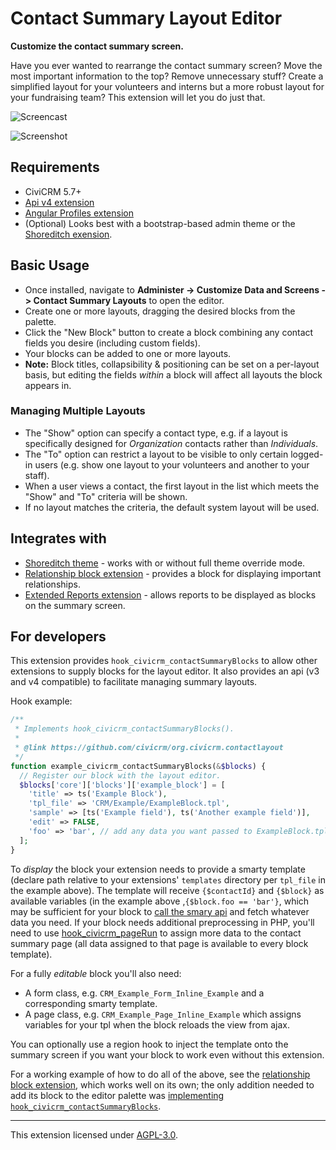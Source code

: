 # Contact Summary Layout Editor

**Customize the contact summary screen.**

Have you ever wanted to rearrange the contact summary screen? Move the most important information to the top? Remove unnecessary stuff? Create a simplified layout for your volunteers and interns but a more robust layout for your fundraising team? This extension will let you do just that.

![Screencast](/images/screencast.gif)

![Screenshot](/images/summary.png)

## Requirements

* CiviCRM 5.7+
* [Api v4 extension](https://github.com/civicrm/org.civicrm.api4)
* [Angular Profiles extension](https://github.com/ginkgostreet/org.civicrm.angularprofiles)
* (Optional) Looks best with a bootstrap-based admin theme or the [Shoreditch exension](https://github.com/civicrm/org.civicrm.shoreditch).

## Basic Usage

* Once installed, navigate to **Administer -> Customize Data and Screens -> Contact Summary Layouts** to open the editor.
* Create one or more layouts, dragging the desired blocks from the palette.
* Click the "New Block" button to create a block combining any contact fields you desire (including custom fields).
* Your blocks can be added to one or more layouts.
* **Note:** Block titles, collapsibility & positioning can be set on a per-layout basis, but editing the fields _within_ a block will affect all layouts the block appears in.

### Managing Multiple Layouts

* The "Show" option can specify a contact type, e.g. if a layout is specifically designed for _Organization_ contacts rather than _Individuals_.
* The "To" option can restrict a layout to be visible to only certain logged-in users (e.g. show one layout to your volunteers and another to your staff).
* When a user views a contact, the first layout in the list which meets the "Show" and "To" criteria will be shown.
* If no layout matches the criteria, the default system layout will be used.

## Integrates with
* [Shoreditch theme](https://github.com/civicrm/org.civicrm.shoreditch) - works with or without full theme override mode.
* [Relationship block extension](https://github.com/eileenmcnaughton/org.wikimedia.relationshipblock) - provides a block for displaying important relationships.
* [Extended Reports extension](https://civicrm.org/extensions/extended-reports) - allows reports to be displayed as blocks on the summary screen.

## For developers

This extension provides `hook_civicrm_contactSummaryBlocks` to allow other extensions to supply blocks for the layout editor.
It also provides an api (v3 and v4 compatible) to facilitate managing summary layouts.

Hook example:

```php
/**
 * Implements hook_civicrm_contactSummaryBlocks().
 *
 * @link https://github.com/civicrm/org.civicrm.contactlayout
 */
function example_civicrm_contactSummaryBlocks(&$blocks) {
  // Register our block with the layout editor.
  $blocks['core']['blocks']['example_block'] = [
    'title' => ts('Example Block'),
    'tpl_file' => 'CRM/Example/ExampleBlock.tpl',
    'sample' => [ts('Example field'), ts('Another example field')],
    'edit' => FALSE,
    'foo' => 'bar', // add any data you want passed to ExampleBlock.tpl
  ];
}
```

To _display_ the block your extension needs to provide a smarty template (declare path relative to your extensions' `templates` directory per `tpl_file` in the example above).
The template will receive `{$contactId}` and `{$block}` as available variables (in the example above ,`{$block.foo == 'bar'}`, which may be sufficient for your block to [call the smary api](https://github.com/eileenmcnaughton/nz.co.fuzion.extendedreport/blob/master/templates/CRM/Extendedreport/Page/Inline/ExtendedReport.tpl#L5) and fetch whatever data you need.
If your block needs additional preprocessing in PHP, you'll need to use [hook_civicrm_pageRun](https://docs.civicrm.org/dev/en/latest/hooks/hook_civicrm_pageRun/) to assign more data to the contact summary page (all data assigned to that page is available to every block template).

For a fully _editable_ block you'll also need:

* A form class, e.g. `CRM_Example_Form_Inline_Example` and a corresponding smarty template.
* A page class, e.g. `CRM_Example_Page_Inline_Example` which assigns variables for your tpl when the block reloads the view from ajax.

You can optionally use a region hook to inject the template onto the summary screen if you want your block to work even without this extension.

For a working example of how to do all of the above, see the [relationship block extension](https://github.com/eileenmcnaughton/org.wikimedia.relationshipblock),
which works well on its own; the only addition needed to add its block to the editor palette was [implementing `hook_civicrm_contactSummaryBlocks`](https://github.com/eileenmcnaughton/org.wikimedia.relationshipblock/pull/14).

-----

This extension licensed under [AGPL-3.0](LICENSE.txt).
